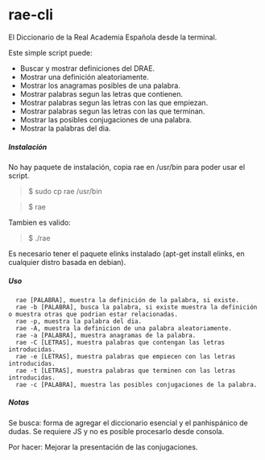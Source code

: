 rae-cli
=======
El Diccionario de la Real Academia Española desde la terminal.

Este simple script puede:

* Buscar y mostrar definiciones del DRAE.
* Mostrar una definición aleatoriamente.
* Mostrar los anagramas posibles de una palabra.
* Mostrar palabras segun las letras que contienen.
* Mostrar palabras segun las letras con las que empiezan.
* Mostrar palabras segun las letras con las que terminan.
* Mostrar las posibles conjugaciones de una palabra.
* Mostrar la palabras del dia.

##### Instalación
No hay paquete de instalación, copia rae en /usr/bin para poder usar el script.
> $ sudo cp rae /usr/bin

> $ rae

Tambien es valido:
> $ ./rae

Es necesario tener el paquete elinks instalado (apt-get install elinks, en cualquier distro basada en debian).

##### Uso
      rae [PALABRA], muestra la definición de la palabra, si existe.
      rae -b [PALABRA], busca la palabra, si existe muestra la definición o muestra otras que podrian estar relacionadas.
      rae -p, muestra la palabra del dia.
      rae -A, muestra la definicion de una palabra aleatoriamente.
      rae -a [PALABRA], muestra anagramas de la palabra.
      rae -C [LETRAS], muestra palabras que contengan las letras introducidas.
      rae -e [LETRAS], muestra palabras que empiecen con las letras introducidas.
      rae -t [LETRAS], muestra palabras que terminen con las letras introducidas.
      rae -c [PALABRA], muestra las posibles conjugaciones de la palabra.

##### Notas

Se busca: forma de agregar el diccionario esencial y el panhispánico de dudas. Se requiere JS y no es posible procesarlo desde consola.

Por hacer: Mejorar la presentación de las conjugaciones.

